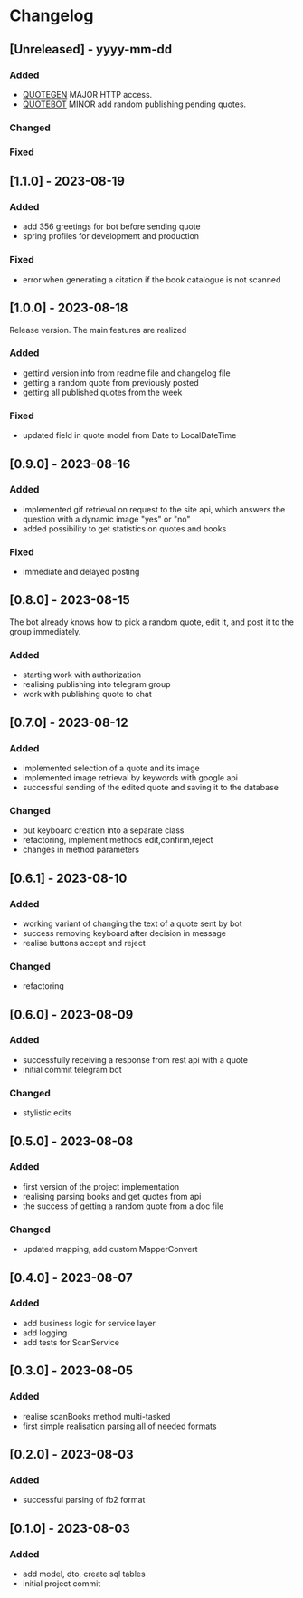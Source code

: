 # Changelog
## [Unreleased] - yyyy-mm-dd
### Added
- [QUOTEGEN](http://)
  MAJOR HTTP access.
- [QUOTEBOT](http://t.me/rimay_bot)
  MINOR add random publishing pending quotes.
### Changed
### Fixed

## [1.1.0] - 2023-08-19
### Added
- add 356 greetings for bot before sending quote
- spring profiles for development and production
### Fixed
- error when generating a citation if the book catalogue is not scanned
## [1.0.0] - 2023-08-18
Release version. The main features are realized
### Added
- gettind version info from readme file and changelog file
- getting a random quote from previously posted
- getting all published quotes from the week
### Fixed
- updated field in quote model from Date to LocalDateTime
## [0.9.0] - 2023-08-16
### Added
- implemented gif retrieval on request to the site api, which answers the question with a dynamic image "yes" or "no"
- added possibility to get statistics on quotes and books
### Fixed
- immediate and delayed posting 
## [0.8.0] - 2023-08-15
The bot already knows how to pick a random quote, edit it, and post it to the group immediately.
### Added
- starting work with authorization
- realising publishing into telegram group
- work with publishing quote to chat
## [0.7.0] - 2023-08-12
### Added
- implemented selection of a quote and its image
- implemented image retrieval by keywords with google api
- successful sending of the edited quote and saving it to the database
### Changed
- put keyboard creation into a separate class
- refactoring, implement methods edit,confirm,reject
- changes in method parameters
## [0.6.1] - 2023-08-10
### Added
- working variant of changing the text of a quote sent by bot
- success removing keyboard after decision in message
- realise buttons accept and reject
### Changed
- refactoring
## [0.6.0] - 2023-08-09
### Added
- successfully receiving a response from rest api with a quote
- initial commit telegram bot
### Changed
- stylistic edits
## [0.5.0] - 2023-08-08
### Added
- first version of the project implementation
- realising parsing books and get quotes from api
- the success of getting a random quote from a doc file
### Changed
- updated mapping, add custom MapperConvert
## [0.4.0] - 2023-08-07
### Added
- add business logic for service layer
- add logging
- add tests for ScanService
## [0.3.0] - 2023-08-05
### Added
- realise scanBooks method multi-tasked
- first simple realisation parsing all of needed formats
## [0.2.0] - 2023-08-03
### Added
- successful parsing of fb2 format
## [0.1.0] - 2023-08-03
### Added
- add model, dto, create sql tables
- initial project commit